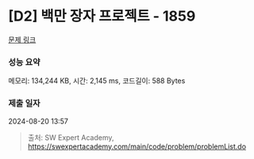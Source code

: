 # [D2] 백만 장자 프로젝트 - 1859 

[문제 링크](https://swexpertacademy.com/main/code/problem/problemDetail.do?contestProbId=AV5LrsUaDxcDFAXc) 

### 성능 요약

메모리: 134,244 KB, 시간: 2,145 ms, 코드길이: 588 Bytes

### 제출 일자

2024-08-20 13:57



> 출처: SW Expert Academy, https://swexpertacademy.com/main/code/problem/problemList.do